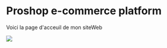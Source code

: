 <h1>Proshop e-commerce platform</h1>
<p>Voici la page d'acceuil de mon siteWeb</p>
<img src="https://user-images.githubusercontent.com/56805500/190618736-ad677acf-a6f5-4c94-afd3-63cd2a9ace21.png"/>

